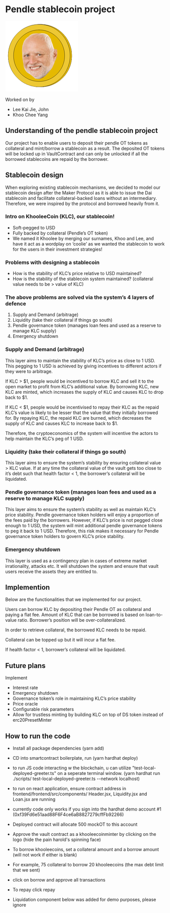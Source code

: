 # Pendle stablecoin project
![Alt text](https://github.com/johnleekj/pendle_stablecoin/blob/5a58fb47714430ef506311a160a6974bba76da89/Screenshot-20211128203944-230x223-removebg-preview.png)

Worked on by 
- Lee Kai Jie, John 
- Khoo Chee Yang

## Understanding of the pendle stablecoin project
Our project has to enable users to deposit their pendle OT tokens as collateral and mint/borrow a stablecoin as a result. The deposited OT tokens will be locked up in VaultContract and can only be unlocked if all the borrowed stablecoins are repaid by the borrower.

## Stablecoin design
When exploring existing stablecoin mechanisms, we decided to model our stablecoin design after the Maker Protocol as it is able to issue the Dai stablecoin and facilitate collateral-backed loans without an intermediary. Therefore, we were inspired by the protocol and borrowed heavily from it. 

### Intro on KhooleeCoin (KLC), our stablecoin!
- Soft-pegged to USD
- Fully backed by collateral (Pendle’s OT token)
- We named it Khoolee by merging our surnames, Khoo and Lee, and have it act as a wordplay on ‘coolie’ as we wanted the stablecoin to work for the users in their investment strategies!

### Problems with designing a stablecoin
- How is the stability of KLC’s price relative to USD maintained?
- How is the stability of the stablecoin system maintained? (collateral value needs to be > value of KLC)

### The above problems are solved via the system’s 4 layers of defence
1. Supply and Demand (arbitrage)
2. Liquidity (take their collateral if things go south)
3. Pendle governance token (manages loan fees and used as a reserve to manage KLC supply)
4. Emergency shutdown

### Supply and Demand (arbitrage)
This layer aims to maintain the stability of KLC’s price as close to 1 USD. This pegging to 1 USD is achieved by giving incentives to different actors if they were to arbitrage.

If KLC > $1, people would be incentived to borrow KLC and sell it to the open market to profit from KLC’s additional value. By borrowing KLC, new KLC are minted, which increases the supply of KLC and causes KLC to drop back to $1. 

If KLC < $1, people would be incentivised to repay their KLC as the repaid KLC’s value is likely to be lesser that the value that they initially borrowed for. By repaying KLC, the repaid KLC are burned, which decreases the supply of KLC and causes KLC to increase back to $1. 

Therefore, the cryptoeconomics of the system will incentive the actors to help maintain the KLC’s peg of 1 USD.

### Liquidity (take their collateral if things go south)
This layer aims to ensure the system’s stability by ensuring collateral value > KLC value. If at any time the collateral value of the vault gets too close to it’s debt such that health factor < 1, the borrower’s collateral will be liquidated. 

### Pendle governance token (manages loan fees and used as a reserve to manage KLC supply)
This layer aims to ensure the system’s stability as well as maintain KLC’s price stability. Pendle governance token holders will enjoy a proportion of the fees paid by the borrowers. However, if KLC’s price is not pegged close enough to 1 USD, the system will mint additional pendle governance tokens to peg it back to 1 USD. Therefore, this risk makes it necessary for Pendle governance token holders to govern KLC’s price stability. 

### Emergency shutdown
This layer is used as a contingency plan in cases of extreme market irrationality, attacks etc. It will shutdown the system and ensure that vault users receive the assets they are entitled to. 

## Implemention
Below are the functionalities that we implemented for our project.

Users can borrow KLC by depositing their Pendle OT as collateral and paying a flat fee. Amount of KLC that can be borrowed is based on loan-to-value ratio. Borrower’s position will be over-collateralized. 

In order to retrieve collateral, the borrowed KLC needs to be repaid. 

Collateral can be topped up but it will incur a flat fee. 

If health factor < 1, borrower’s collateral will be liquidated. 

## Future plans
Implement
- Interest rate
- Emergency shutdown
- Governance token’s role in maintaining KLC’s price stability
- Price oracle
- Configurable risk parameters
- Allow for trustless minting by building KLC on top of DS token instead of erc20PresetMinter

## How to run the code
- Install all package dependencies (yarn add)
- CD into smartcontract boilerplate, run (yarn hardhat deploy)
- to run JS code interacting w the blockchain, u can utilize "test-local-deployed-greeter.ts" on a seperate terminal window. (yarn hardhat run ./scripts/     test-local-deployed-greeter.ts --network localhost)
- to run on react application, ensure contract address in frontend/frontend/src/components/ Header.jsx, Liquidity.jsx and Loan.jsx are running
- currently code only works if you sign into the hardhat demo account #1 (0xf39Fd6e51aad88F6F4ce6aB8827279cffFb92266)
- Deployed contract will allocate 500 mockOT to this account
- Approve the vault contract as a khooleecoinminter by clicking on the logo (hide the pain harold's spinning face)

- To borrow khooleecoins, set a collateral amount and a borrow amount (will not work if either is blank)
- For example, 75 collateral to borrow 20 khooleecoins (the max debt limit that we sent)
- click on borrow and approve all transactions
- To repay click repay
- Liquidation component below was added for demo purposes, please ignore

